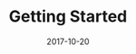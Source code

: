 ---
title: Getting Started
excerpt: Setup a SUSE Manager 3.1 Test Environment and a Couple Clients
date: 2017-10-20
icon:
  type: fa
  name: fa-paper-plane
color: green
sections:
  - /start/download
  - /start/installation
  - /start/code
  - /start/callouts
  - /start/tables
  - /start/buttons
  - /start/video
  - /start/icons
promo:
  title: "*&nbsp;*{: .fa .fa-heart} [AppKit - Bootstrap Angular Admin Theme for Developers](https://wrapbootstrap.com/theme/admin-appkit-admin-theme-angularjs-WB051SCJ1?ref=3wm)"
  link: https://wrapbootstrap.com/theme/admin-appkit-admin-theme-angularjs-WB051SCJ1?ref=3wm
  image:
    alt: AppKit Theme
    link: assets/images/demo/appkit-widgets-thumb.jpg
    icon:
      type: fa
      name: fa-heart pink
  content:
    title: "**Love this free documentation theme?**"
    desc: |
      Check out AppKit - an Angular admin theme I created with my developer friend [Tom Najdek](https://twitter.com/tnajdek)
      for developers. AppKit uses modern front-end technologies and is packed with useful components and widgets to speed up your app development.

      **[Tip for developers]:**{: .highlight}
      If your project is Open Source, you can use this area to promote your other projects or hold third party adverts like Bootstrap and FontAwesome do!

      {: .author}
      [Xiaoying Riley](http://themes.3rdwavemedia.com)
---